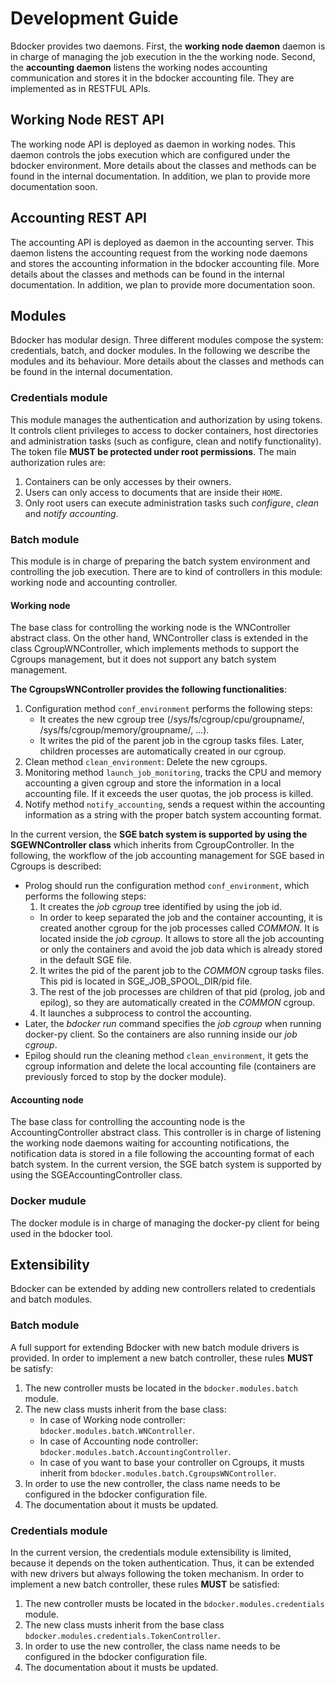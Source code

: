 # Development Guide

Bdocker provides two daemons. First, the **working node daemon** daemon is in charge of managing the job execution in the 
the working node. Second, the **accounting daemon** listens the working nodes accounting communication and stores it in the
bdocker accounting file. They are implemented as in RESTFUL APIs.

## Working Node REST API

The working node API is deployed as daemon in working nodes. This daemon controls the jobs execution which are configured
under the bdocker environment. More details about the classes and methods can be found in the internal documentation.
In addition, we plan to provide more documentation soon.

## Accounting REST API

The accounting API is deployed as daemon in the accounting server. This daemon listens the accounting request from the 
working node daemons and stores the accounting information in the bdocker accounting file. More details about the classes
and methods can be found in the internal documentation.
In addition, we plan to provide more documentation soon.

## Modules

Bdocker has modular design. Three different modules compose the system: credentials, batch, and docker modules.
In the following we describe the modules and its behaviour. More details about the classes and methods can be found in the
internal documentation.

### Credentials module

This module manages the authentication and authorization by using tokens. It controls client privileges to access to 
docker containers, host directories and administration tasks (such as configure, clean and notify functionality).
The token file **MUST be protected under root permissions**.
The main authorization rules are:
1. Containers can be only accesses by their owners.
2. Users can only access to documents that are inside their ``HOME``.
3. Only root users can execute administration tasks such *configure*, *clean* and *notify accounting*. 

### Batch module

This module is in charge of preparing the batch system environment and controlling the job execution.
There are to kind of controllers in this module: working node and accounting controller.

#### Working node
The base class for controlling the working node is the WNController abstract class. On the other hand,
WNController class is extended in the class CgroupWNController, which implements methods to support the Cgroups management,
but it does not support any batch system management.

**The CgroupsWNController provides the following functionalities**:
1. Configuration method ``conf_environment`` performs the following steps:
   * It creates the new cgroup tree (/sys/fs/cgroup/cpu/groupname/,  /sys/fs/cgroup/memory/groupname/, ...).
   * It writes the pid of the parent job in the cgroup tasks files. Later, children processes are automatically created in our cgroup.
2. Clean method ``clean_environment``: Delete the new cgroups.
3. Monitoring method ``launch_job_monitoring``, tracks the CPU and memory accounting a given cgroup and
  store the information in a local accounting file. If it exceeds the user quotas, the job process is killed. 
4. Notify method ``notify_accounting``, sends a request within the accounting information as a string with
the proper batch system accounting format.

In the current version, the **SGE batch system is supported by using the SGEWNController class** which
inherits from CgroupController.
In the following, the workflow of the job accounting management for SGE based in Cgroups is described:
* Prolog should run the configuration method ``conf_environment``, which performs the following steps:
  1. It creates the *job cgroup* tree identified by using the job id.
    * In order to keep separated the job and the container accounting, it is created another cgroup for the job processes
    called *COMMON*. It is located inside the *job cgroup*. It allows to store all the job accounting or only the containers and
    avoid the job data which is already stored in the default SGE file.
  2. It writes the pid of the parent job to the *COMMON* cgroup tasks files. This pid is located in SGE_JOB_SPOOL_DIR/pid file.
  3. The rest of the job processes are children of that pid (prolog, job and epilog), so they are automatically created in the *COMMON* cgroup.
  4. It launches a subprocess to control the accounting.
* Later, the *bdocker run* command specifies the *job cgroup* when running docker-py client. So the containers are also
running inside our *job cgroup*.
* Epilog should run the cleaning method ``clean_environment``, it gets the cgroup information and
 delete the local accounting file (containers are previously forced to stop by the docker module).

#### Accounting node
The base class for controlling the accounting node is the AccountingController abstract class. This controller
is in charge of listening the working node daemons waiting for accounting notifications, the notification data is stored in
a file following the accounting format of each batch system.
In the current version, the SGE batch system is supported by using the SGEAccountingController class.

### Docker mudule
The docker module is in charge of managing the docker-py client for being used in the bdocker tool.

## Extensibility

Bdocker can be extended by adding new controllers related to credentials and batch modules. 

### Batch module

A full support for extending Bdocker with new batch module drivers is provided. In order to implement a new
batch controller, these rules **MUST** be satisfy:
1. The new controller musts be located in the ``bdocker.modules.batch`` module.
2. The new class musts inherit from the base class:
   * In case of Working node controller: ``bdocker.modules.batch.WNController``.
   * In case of Accounting node controller: ``bdocker.modules.batch.AccountingController``.
   * In case of you want to base your controller on Cgroups, it musts inherit from ``bdocker.modules.batch.CgroupsWNController``.
3. In order to use the new controller, the class name needs to be configured in the bdocker configuration file.
4. The documentation about it musts be updated.

### Credentials module

In the current version, the credentials module extensibility is limited, because it depends on the
token authentication. Thus, it can be extended with new drivers but always following the token mechanism.
In order to implement a new batch controller, these rules **MUST** be satisfied:
1. The new controller musts be located in the ``bdocker.modules.credentials`` module.
2. The new class musts inherit from the base class ``bdocker.modules.credentials.TokenController``.
3. In order to use the new controller, the class name needs to be configured in the bdocker configuration file.
4. The documentation about it musts be updated.


